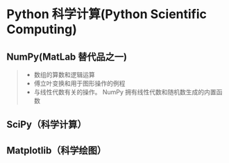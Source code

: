 # Python 科学计算(Python Scientific Computing)

## NumPy(MatLab 替代品之一)

>-   数组的算数和逻辑运算
>-   傅立叶变换和用于图形操作的例程
>-   与线性代数有关的操作。 NumPy 拥有线性代数和随机数生成的内置函数

## SciPy（科学计算）

>

## Matplotlib（科学绘图）

>
